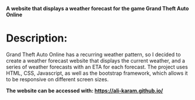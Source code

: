 **A website that displays a weather forecast for the game Grand Theft Auto Online**

# Description:
Grand Theft Auto Online has a recurring weather pattern, so I decided to create a weather forecast website that displays
the current weather, and a series of weather forecasts with an ETA for each forecast. The project uses HTML, CSS, Javascript,
as well as the bootstrap framework, which allows it to be responsive on different screen sizes.

**The website can be accessed with: https://ali-karam.github.io/**
